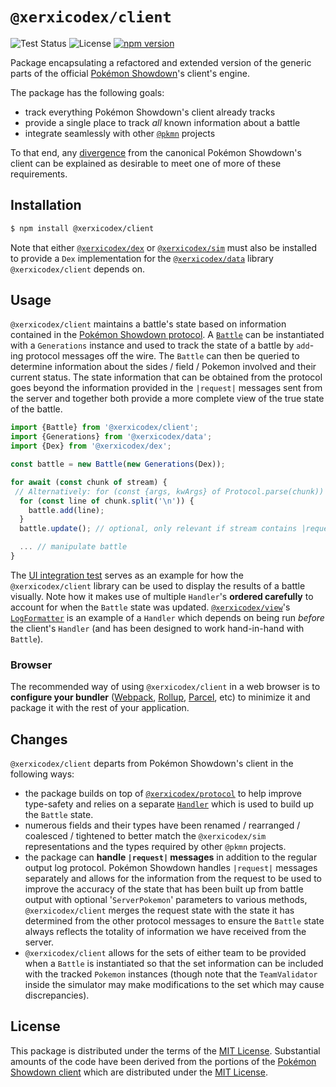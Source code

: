 # `@xerxicodex/client`

![Test Status](https://github.com/pkmn/ps/workflows/Tests/badge.svg)
![License](https://img.shields.io/badge/License-MIT-blue.svg)
[![npm version](https://img.shields.io/npm/v/@xerxicodex/client.svg)](https://www.npmjs.com/package/@xerxicodex/client)

Package encapsulating a refactored and extended version of the generic parts of the official
[Pokémon Showdown](https://pokemonshowdown.com)'s client's engine.

The package has the following goals:

- track everything Pokémon Showdown's client already tracks
- provide a single place to track *all* known information about a battle
- integrate seamlessly with other [`@pkmn`](https://pkmn.cc/@xerxicodex/) projects

To that end, any [divergence](#changes) from the canonical Pokémon Showdown's client can be
explained as desirable to meet one of more of these requirements.

## Installation

```sh
$ npm install @xerxicodex/client
```

Note that either [`@xerxicodex/dex`](../dex) or [`@xerxicodex/sim`](../sim) must also be installed to provide
a `Dex` implementation for the [`@xerxicodex/data`](../data) library `@xerxicodex/client` depends on.

## Usage

`@xerxicodex/client` maintains a battle's state based on information contained in the [Pokémon Showdown
protocol](https://github.com/smogon/pokemon-showdown/blob/master/sim/SIM-PROTOCOL.md). A
[`Battle`](src/battle.ts) can be instantiated with a `Generations` instance and used to track the
state of a battle by `add`-ing protocol messages off the wire. The `Battle` can then be queried
to determine information about the sides / field / Pokemon involved and their current status. The
state information that can be obtained from the protocol goes beyond the information provided in
the `|request|` messages sent from the server and together both provide a more complete view of the
true state of the battle.

```ts
import {Battle} from '@xerxicodex/client';
import {Generations} from '@xerxicodex/data';
import {Dex} from '@xerxicodex/dex';

const battle = new Battle(new Generations(Dex));

for await (const chunk of stream) {
 // Alternatively: for (const {args, kwArgs} of Protocol.parse(chunk))
  for (const line of chunk.split('\n')) {
    battle.add(line);
  }
  battle.update(); // optional, only relevant if stream contains |request|

  ... // manipulate battle
}
```

The [UI integration test](../integration/src/ui/index.ts) serves as an example for how the
`@xerxicodex/client` library can be used to display the results of a battle visually. Note how it makes
use of multiple `Handler`'s **ordered carefully** to account for when the `Battle` state was
updated. [`@xerxicodex/view`](../view)'s [`LogFormatter`](../view/src/log-formatter.ts) is an example of
a `Handler` which depends on being run *before* the client's `Handler` (and has been designed to
work hand-in-hand with `Battle`).

### Browser

The recommended way of using `@xerxicodex/client` in a web browser is to **configure your bundler**
([Webpack](https://webpack.js.org/), [Rollup](https://rollupjs.org/),
[Parcel](https://parceljs.org/), etc) to minimize it and package it with the rest of your
application.

## Changes

`@xerxicodex/client` departs from Pokémon Showdown's client in the following ways:

- the package builds on top of [`@xerxicodex/protocol`](../protocol) to help improve type-safety and
  relies on a separate [`Handler`](src/handler.ts) which is used to build up the `Battle` state.
- numerous fields and their types have been renamed / rearranged / coalesced / tightened to better
  match the `@xerxicodex/sim` representations and the types required by other `@pkmn` projects.
- the package can **handle `|request|` messages** in addition to the regular output log protocol.
  Pokémon Showdown handles `|request|` messages separately and allows for the information from the
  request to be used to improve the accuracy of the state that has been built up from battle output
  with optional '`ServerPokemon`' parameters to various methods, `@xerxicodex/client` merges the request
  state with the state it has determined from the other protocol messages to ensure the `Battle`
  state always reflects the totality of information we have received from the server.
- `@xerxicodex/client` allows for the sets of either team to be provided when a `Battle` is instantiated
  so that the set information can be included with the tracked `Pokemon` instances (though note that
  the `TeamValidator` inside the simulator may make modifications to the set which may cause
  discrepancies).

## License

This package is distributed under the terms of the [MIT License](LICENSE). Substantial amounts of
the code have been derived from the portions of the [Pokémon Showdown
client](https://github.com/smogon/pokemon-showdown-client) which are distributed under the [MIT
License](https://github.com/smogon/pokemon-showdown-client/blob/master/src/battle.ts#L6).
